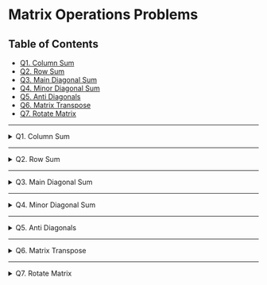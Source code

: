 # Matrix Operations Problems

## Table of Contents
- [Q1. Column Sum](#q1-column-sum)
- [Q2. Row Sum](#q2-row-sum)
- [Q3. Main Diagonal Sum](#q3-main-diagonal-sum)
- [Q4. Minor Diagonal Sum](#q4-minor-diagonal-sum)
- [Q5. Anti Diagonals](#q5-anti-diagonals)
- [Q6. Matrix Transpose](#q6-matrix-transpose)
- [Q7. Rotate Matrix](#q7-rotate-matrix)

---

<details>
<summary>Q1. Column Sum</summary>

**Problem Description**  
You are given a 2D integer matrix A, return a 1D integer array containing column-wise sums of original matrix.

**Problem Constraints**  
- 1 <= A.size() <= 10³  
- 1 <= A[i].size() <= 10³  
- 1 <= A[i][j] <= 10³  

**Input Format**  
First argument is a 2D array of integers (2D matrix).

**Output Format**  
Return an array containing column-wise sums of original matrix.

**Example Input**  
Input 1:  
```
[1,2,3,4]
[5,6,7,8]
[9,2,3,4]
```

**Example Output**  
Output 1:  
```
{15,10,13,16}
```

**Example Explanation**  
Explanation 1:  
```
Column 1 = 1+5+9 = 15
Column 2 = 2+6+2 = 10
Column 3 = 3+7+3 = 13
Column 4 = 4+8+4 = 16
```

</details>

---

<details>
<summary>Q2. Row Sum</summary>

**Problem Description**  
You are given a 2D matrix **A** of integers. Your task is to compute the sum of elements in each row and return a 1D array where each element represents the sum of a corresponding row in the matrix.

**Problem Constraints**  
- 1 <= A.size() <= 10³  
- 1 <= A[i].size() <= 10³  
- 1 <= A[i][j] <= 10³  

**Input Format**  
First argument A is a 2D array of integers (2D matrix).

**Output Format**  
Return an array containing row-wise sums of original matrix.

**Example Input**  
Input 1:  
```
[1,2,3,4]
[5,6,7,8]
[9,2,3,4]
```

**Example Output**  
Output 1:  
```
[10,26,18]
```

**Example Explanation**  
Explanation 1:  
```
Row 1 = 1+2+3+4 = 10
Row 2 = 5+6+7+8 = 26
Row 3 = 9+2+3+4 = 18
```

</details>

---

<details>
<summary>Q3. Main Diagonal Sum</summary>

**Problem Description**  
You are given a **N X N** integer matrix. You have to find the sum of all the main diagonal elements of **A**.  
Main diagonal of a matrix **A** is a collection of elements **A[i, j]** such that `i = j`.

**Problem Constraints**  
- 1 <= **N** <= 10³  
- -1000 <= **A[i][j]** <= 1000  

**Input Format**  
There are 1 lines in the input. First 2 integers R, C are the number of rows and columns. Then R * C integers follow corresponding to the rowwise numbers in the 2D array **A**.

**Output Format**  
Return an integer denoting the sum of main diagonal elements.

**Example Input**  
Input 1:  
```
3 3 1 -2 -3 -4 5 -6 -7 -8 9
```

Input 2:  
```
2 2 3 2 2 3
```

**Example Output**  
Output 1:  
```
15
```

Output 2:  
```
6
```

**Example Explanation**  
Explanation 1:  
```
The size of matrix is 3.
So, considering the indexing from 0.
Main diagonal elements will be A[0][0], A[1][1] and A[2][2]
A[0][0] + A[1][1] + A[2][2] = 1 + 5 + 9 = 15
```

Explanation 2:  
```
The size of matrix is 2.
So, considering the indexing from 0.
Main diagonal elements will be A[0][0] and A[1][1].
A[0][0] + A[1][1] = 3 + 3 = 6
```

</details>

---

<details>
<summary>Q4. Minor Diagonal Sum</summary>

**Problem Description**  
You are given a **N X N** integer matrix. You have to find the sum of all the minor diagonal elements of **A**.  
Minor diagonal of a **M X M** matrix **A** is a collection of elements **A[i, j]** such that `i + j = M + 1` (where **i, j** are 1-based).

**Problem Constraints**  
- 1 <= **N** <= 10³  
- -1000 <= **A[i][j]** <= 1000  

**Input Format**  
First and only argument is a 2D integer matrix **A**.

**Output Format**  
Return an integer denoting the sum of minor diagonal elements.

**Example Input**  
Input 1:  
```
 A = [[1, -2, -3],
      [-4, 5, -6],
      [-7, -8, 9]]
```

Input 2:  
```
 A = [[3, 2],
      [2, 3]]
```

**Example Output**  
Output 1:  
```
-5
```

Output 2:  
```
4
```

**Example Explanation**  
Explanation 1:  
```
 A[1][3] + A[2][2] + A[3][1] = (-3) + 5 + (-7) = -5
```

Explanation 2:  
```
 A[1][2] + A[2][1] = 2 + 2 = 4
```

</details>

---

<details>
<summary>Q5. Anti Diagonals</summary>

**Problem Description**  
Give a **N * N** square matrix **A**, return an array of its anti-diagonals. Look at the example for more details.

**Problem Constraints**  
- 1 <= **N** <= 1000  
- 1 <= **A[i][j]** <= 1e9  

**Input Format**  
Only argument is a 2D array **A** of size **N** * **N**.

**Output Format**  
Return a 2D integer array of size (2 * **N** - 1) * **N**, representing the anti-diagonals of input array **A**. The vacant spaces in the grid should be assigned to 0.

**Example Input**  
Input 1:  
```
1 2 3
4 5 6
7 8 9
```

Input 2:  
```
1 2
3 4
```

**Example Output**  
Output 1:  
```
1 0 0
2 4 0
3 5 7
6 8 0
9 0 0
```

Output 2:  
```
1 0
2 3
4 0
```

**Example Explanation**  
For input 1:  
```
The first anti diagonal of the matrix is [1 ], the rest spaces shoud be filled with 0 making the row as [1, 0, 0].
The second anti diagonal of the matrix is [2, 4 ], the rest spaces shoud be filled with 0 making the row as [2, 4, 0].
The third anti diagonal of the matrix is [3, 5, 7 ], the rest spaces shoud be filled with 0 making the row as [3, 5, 7].
The fourth anti diagonal of the matrix is [6, 8 ], the rest spaces shoud be filled with 0 making the row as [6, 8, 0].
The fifth anti diagonal of the matrix is [9 ], the rest spaces shoud be filled with 0 making the row as [9, 0, 0].
```

For input 2:  
```
The first anti diagonal of the matrix is [1 ], the rest spaces shoud be filled with 0 making the row as [1, 0].
The second anti diagonal of the matrix is [2, 3 ], the rest spaces shoud be filled with 0 making the row as [2, 3].
The third anti diagonal of the matrix is [4 ], the rest spaces shoud be filled with 0 making the row as [4, 0].
```

</details>

---

<details>
<summary>Q6. Matrix Transpose</summary>

**Problem Description**  
Given a 2D integer array **A**, return the transpose of **A**. The transpose of a matrix is the matrix flipped over its main diagonal, switching the matrix's row and column indices.

**Problem Constraints**  
- 1 <= A.size() <= 1000  
- 1 <= A[i].size() <= 1000  
- 1 <= A[i][j] <= 1000  

**Input Format**  
First argument is a 2D matrix of integers.

**Output Format**  
You have to return the Transpose of this 2D matrix.

**Example Input**  
Input 1:  
```
A = [[1, 2, 3],[4, 5, 6],[7, 8, 9]]
```

Input 2:  
```
A = [[1, 2],[1, 2],[1, 2]]
```

**Example Output**  
Output 1:  
```
[[1, 4, 7], [2, 5, 8], [3, 6, 9]]
```

Output 2:  
```
[[1, 1, 1], [2, 2, 2]]
```

**Example Explanation**  
Explanation 1:  
```
Clearly after converting rows to column and columns to rows of [[1, 2, 3],[4, 5, 6],[7, 8, 9]]
 we will get [[1, 4, 7], [2, 5, 8], [3, 6, 9]].
```

Explanation 2:  
```
After transposing the matrix, A becomes [[1, 1, 1], [2, 2, 2]]
```

</details>

---

<details>
<summary>Q7. Rotate Matrix</summary>

**Problem Description**  
You are given a n x n 2D matrix **A** representing an image. Rotate the image by 90 degrees (clockwise). You need to do this in place.  
**Note:** If you end up using an additional array, you will only receive partial score.

**Problem Constraints**  
- 1 <= n <= 1000  

**Input Format**  
First argument is a 2D matrix A of integers.

**Output Format**  
Return the 2D rotated matrix.

**Example Input**  
Input 1:  
```
 [
    [1, 2],
    [3, 4]
 ]
```

Input 2:  
```
 [
    [1, 2, 3],
    [4, 5, 6],
    [7, 8, 9]
 ]
```

**Example Output**  
Output 1:  
```
 [
    [3, 1],
    [4, 2]
 ]
```

Output 2:  
```
 [
    [7, 4, 1],
    [8, 5, 2],
    [9, 6, 3]
 ]
```

**Example Explanation**  
Explanation 1:  
```
 After rotating the matrix by 90 degree:
 1 goes to 2, 2 goes to 4
 4 goes to 3, 3 goes to 1
```

Explanation 2:  
```
 After rotating the matrix by 90 degree:
 1 goes to 3, 3 goes to 9
 2 goes to 6, 6 goes to 8
 9 goes to 7, 7 goes to 1
 8 goes to 4, 4 goes to 2
```

</details>
